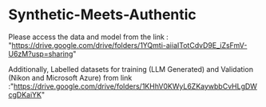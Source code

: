 # Synthetic-Meets-Authentic
Please access the data and model from the link : "https://drive.google.com/drive/folders/1YQmti-aiiaITotCdvD9E_iZsFmV-U6zM?usp=sharing"

Additionally,  Labelled datasets for training (LLM Generated) and Validation (Nikon and Microsoft Azure) from link :"https://drive.google.com/drive/folders/1KHhV0KWyL6ZKaywbbCvHLgDWcgDKaiYK" 
